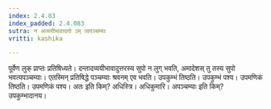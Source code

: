 ```yaml
---
index: 2.4.83
index_padded: 2.4.083
sutra: न अव्ययीभावादतो ऽम् त्वपञ्चम्याः
vritti: kashika

---
```

पूर्वेण लुक् प्राप्तः प्रतिषिध्यते। दन्तादव्ययीभावादुत्तरस्य सुपो न लुग् भवति, अमादेशस् तु तस्य सुपो भवत्यपञ्चम्याः। एतस्मिन् प्रतिषिद्धे पञ्चम्याः श्रवनम् एव भवति। उपकुम्भं तिष्ठति। उपकुम्भं पश्य। उपमणिकं तिष्ठति। उपमणिकं पश्य। अतः इति किम्? अधिस्त्रि। अधिकुमारि। अपञ्चम्याः इति किम्? उपकुम्भादानय।